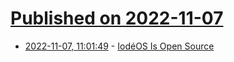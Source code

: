# [Published on 2022-11-07](index.md)

* [2022-11-07, 11:01:49](https://news.ycombinator.com/item?id=33504306) - [IodéOS Is Open Source](https://iode.tech/en/news/iodeos-is-open-source/)
